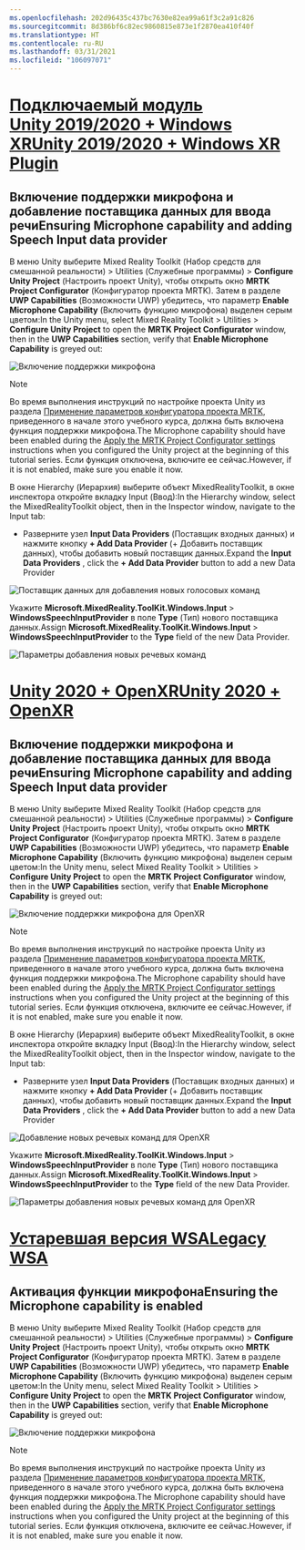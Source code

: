 ```yaml
---
ms.openlocfilehash: 202d96435c437bc7630e82ea99a61f3c2a91c826
ms.sourcegitcommit: 8d386bf6c82ec9860815e873e1f2870ea410f40f
ms.translationtype: HT
ms.contentlocale: ru-RU
ms.lasthandoff: 03/31/2021
ms.locfileid: "106097071"
---
```

# <a name="unity-20192020--windows-xr-plugin"></a>[<span data-ttu-id="e8f84-101">Подключаемый модуль Unity 2019/2020 + Windows XR</span><span class="sxs-lookup"><span data-stu-id="e8f84-101">Unity 2019/2020 + Windows XR Plugin</span></span>](#tab/winxr)

## <a name="ensuring-microphone-capability-and-adding-speech-input-data-provider"></a><span data-ttu-id="e8f84-102">Включение поддержки микрофона и добавление поставщика данных для ввода речи</span><span class="sxs-lookup"><span data-stu-id="e8f84-102">Ensuring Microphone capability and adding Speech Input data provider</span></span>

<span data-ttu-id="e8f84-103">В меню Unity выберите Mixed Reality Toolkit (Набор средств для смешанной реальности) > Utilities (Служебные программы) > **Configure Unity Project** (Настроить проект Unity), чтобы открыть окно **MRTK Project Configurator** (Конфигуратор проекта MRTK). Затем в разделе **UWP Capabilities** (Возможности UWP) убедитесь, что параметр **Enable Microphone Capability** (Включить функцию микрофона) выделен серым цветом:</span><span class="sxs-lookup"><span data-stu-id="e8f84-103">In the Unity menu, select Mixed Reality Toolkit > Utilities > **Configure Unity Project** to open the **MRTK Project Configurator** window, then in the **UWP Capabilities** section, verify that **Enable Microphone Capability** is greyed out:</span></span>

![Включение поддержки микрофона](../images/mr-learning-base/base-09-section1-step1-1.png)

> [!NOTE]
> <span data-ttu-id="e8f84-105">Во время выполнения инструкций по настройке проекта Unity из раздела [Применение параметров конфигуратора проекта MRTK](../mr-learning-base-02.md#configuring-the-unity-project), приведенного в начале этого учебного курса, должна быть включена функция поддержки микрофона.</span><span class="sxs-lookup"><span data-stu-id="e8f84-105">The Microphone capability should have been enabled during the [Apply the MRTK Project Configurator settings](../mr-learning-base-02.md#configuring-the-unity-project) instructions when you configured the Unity project at the beginning of this tutorial series.</span></span> <span data-ttu-id="e8f84-106">Если функция отключена, включите ее сейчас.</span><span class="sxs-lookup"><span data-stu-id="e8f84-106">However, if it is not enabled, make sure you enable it now.</span></span>

<span data-ttu-id="e8f84-107">В окне Hierarchy (Иерархия) выберите объект MixedRealityToolkit, в окне инспектора откройте вкладку Input (Ввод):</span><span class="sxs-lookup"><span data-stu-id="e8f84-107">In the Hierarchy window, select the MixedRealityToolkit object, then in the Inspector window, navigate to the Input tab:</span></span>

* <span data-ttu-id="e8f84-108">Разверните узел **Input Data Providers** (Поставщик входных данных) и нажмите кнопку **+ Add Data Provider** (+ Добавить поставщик данных), чтобы добавить новый поставщик данных.</span><span class="sxs-lookup"><span data-stu-id="e8f84-108">Expand the **Input Data Providers** , click the **+ Add Data Provider** button to add a new Data Provider</span></span>

![Поставщик данных для добавления новых голосовых команд](../images/mr-learning-base/base-09-section1-step1-2.png)

<span data-ttu-id="e8f84-110">Укажите **Microsoft.MixedReality.ToolKit.Windows.Input** > **WindowsSpeechInputProvider** в поле **Type** (Тип) нового поставщика данных.</span><span class="sxs-lookup"><span data-stu-id="e8f84-110">Assign **Microsoft.MixedReality.ToolKit.Windows.Input** > **WindowsSpeechInputProvider** to the **Type** field of the new Data Provider.</span></span>

![Параметры добавления новых речевых команд](../images/mr-learning-base/base-09-section1-step1-3.png)

# <a name="unity-2020--openxr"></a>[<span data-ttu-id="e8f84-112">Unity 2020 + OpenXR</span><span class="sxs-lookup"><span data-stu-id="e8f84-112">Unity 2020 + OpenXR</span></span>](#tab/openxr)

## <a name="ensuring-microphone-capability-and-adding-speech-input-data-provider"></a><span data-ttu-id="e8f84-113">Включение поддержки микрофона и добавление поставщика данных для ввода речи</span><span class="sxs-lookup"><span data-stu-id="e8f84-113">Ensuring Microphone capability and adding Speech Input data provider</span></span>

<span data-ttu-id="e8f84-114">В меню Unity выберите Mixed Reality Toolkit (Набор средств для смешанной реальности) > Utilities (Служебные программы) > **Configure Unity Project** (Настроить проект Unity), чтобы открыть окно **MRTK Project Configurator** (Конфигуратор проекта MRTK). Затем в разделе **UWP Capabilities** (Возможности UWP) убедитесь, что параметр **Enable Microphone Capability** (Включить функцию микрофона) выделен серым цветом:</span><span class="sxs-lookup"><span data-stu-id="e8f84-114">In the Unity menu, select Mixed Reality Toolkit > Utilities > **Configure Unity Project** to open the **MRTK Project Configurator** window, then in the **UWP Capabilities** section, verify that **Enable Microphone Capability** is greyed out:</span></span>

![Включение поддержки микрофона для OpenXR](../images/mr-learning-base/base-09-section1-step1-1.png)

> [!NOTE]
> <span data-ttu-id="e8f84-116">Во время выполнения инструкций по настройке проекта Unity из раздела [Применение параметров конфигуратора проекта MRTK](../mr-learning-base-02.md#configuring-the-unity-project), приведенного в начале этого учебного курса, должна быть включена функция поддержки микрофона.</span><span class="sxs-lookup"><span data-stu-id="e8f84-116">The Microphone capability should have been enabled during the [Apply the MRTK Project Configurator settings](../mr-learning-base-02.md#configuring-the-unity-project) instructions when you configured the Unity project at the beginning of this tutorial series.</span></span> <span data-ttu-id="e8f84-117">Если функция отключена, включите ее сейчас.</span><span class="sxs-lookup"><span data-stu-id="e8f84-117">However, if it is not enabled, make sure you enable it now.</span></span>

<span data-ttu-id="e8f84-118">В окне Hierarchy (Иерархия) выберите объект MixedRealityToolkit, в окне инспектора откройте вкладку Input (Ввод):</span><span class="sxs-lookup"><span data-stu-id="e8f84-118">In the Hierarchy window, select the MixedRealityToolkit object, then in the Inspector window, navigate to the Input tab:</span></span>

* <span data-ttu-id="e8f84-119">Разверните узел **Input Data Providers** (Поставщик входных данных) и нажмите кнопку **+ Add Data Provider** (+ Добавить поставщик данных), чтобы добавить новый поставщик данных.</span><span class="sxs-lookup"><span data-stu-id="e8f84-119">Expand the **Input Data Providers** , click the **+ Add Data Provider** button to add a new Data Provider</span></span>

![Добавление новых речевых команд для OpenXR](../images/mr-learning-base/base-09-section1-step1-2.png)

<span data-ttu-id="e8f84-121">Укажите **Microsoft.MixedReality.ToolKit.Windows.Input** > **WindowsSpeechInputProvider** в поле **Type** (Тип) нового поставщика данных.</span><span class="sxs-lookup"><span data-stu-id="e8f84-121">Assign **Microsoft.MixedReality.ToolKit.Windows.Input** > **WindowsSpeechInputProvider** to the **Type** field of the new Data Provider.</span></span>

![Параметры добавления новых речевых команд для OpenXR](../images/mr-learning-base/base-09-section1-step1-3.png)

# <a name="legacy-wsa"></a>[<span data-ttu-id="e8f84-123">Устаревшая версия WSA</span><span class="sxs-lookup"><span data-stu-id="e8f84-123">Legacy WSA</span></span>](#tab/wsa)

## <a name="ensuring-the-microphone-capability-is-enabled"></a><span data-ttu-id="e8f84-124">Активация функции микрофона</span><span class="sxs-lookup"><span data-stu-id="e8f84-124">Ensuring the Microphone capability is enabled</span></span>

<span data-ttu-id="e8f84-125">В меню Unity выберите Mixed Reality Toolkit (Набор средств для смешанной реальности) > Utilities (Служебные программы) > **Configure Unity Project** (Настроить проект Unity), чтобы открыть окно **MRTK Project Configurator** (Конфигуратор проекта MRTK). Затем в разделе **UWP Capabilities** (Возможности UWP) убедитесь, что параметр **Enable Microphone Capability** (Включить функцию микрофона) выделен серым цветом:</span><span class="sxs-lookup"><span data-stu-id="e8f84-125">In the Unity menu, select Mixed Reality Toolkit > Utilities > **Configure Unity Project** to open the **MRTK Project Configurator** window, then in the **UWP Capabilities** section, verify that **Enable Microphone Capability** is greyed out:</span></span>

![Включение поддержки микрофона](../images/mr-learning-base/base-09-section1-step1-1.png)

> [!NOTE]
> <span data-ttu-id="e8f84-127">Во время выполнения инструкций по настройке проекта Unity из раздела [Применение параметров конфигуратора проекта MRTK](../mr-learning-base-02.md#creating-the-scene-and-configuring-mrtk), приведенного в начале этого учебного курса, должна быть включена функция поддержки микрофона.</span><span class="sxs-lookup"><span data-stu-id="e8f84-127">The Microphone capability should have been enabled during the [Apply the MRTK Project Configurator settings](../mr-learning-base-02.md#creating-the-scene-and-configuring-mrtk) instructions when you configured the Unity project at the beginning of this tutorial series.</span></span> <span data-ttu-id="e8f84-128">Если функция отключена, включите ее сейчас.</span><span class="sxs-lookup"><span data-stu-id="e8f84-128">However, if it is not enabled, make sure you enable it now.</span></span>
